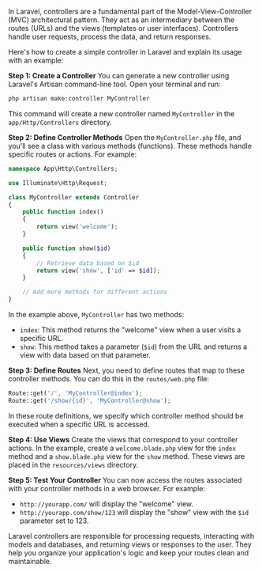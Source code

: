 In Laravel, controllers are a fundamental part of the Model-View-Controller (MVC) architectural pattern. They act as an intermediary between the routes (URLs) and the views (templates or user interfaces). Controllers handle user requests, process the data, and return responses.

Here's how to create a simple controller in Laravel and explain its usage with an example:

**Step 1: Create a Controller**
You can generate a new controller using Laravel's Artisan command-line tool. Open your terminal and run:

```bash
php artisan make:controller MyController
```

This command will create a new controller named `MyController` in the `app/Http/Controllers` directory.

**Step 2: Define Controller Methods**
Open the `MyController.php` file, and you'll see a class with various methods (functions). These methods handle specific routes or actions. For example:

```php
namespace App\Http\Controllers;

use Illuminate\Http\Request;

class MyController extends Controller
{
    public function index()
    {
        return view('welcome');
    }

    public function show($id)
    {
        // Retrieve data based on $id
        return view('show', ['id' => $id]);
    }

    // Add more methods for different actions
}
```

In the example above, `MyController` has two methods:
- `index`: This method returns the "welcome" view when a user visits a specific URL.
- `show`: This method takes a parameter (`$id`) from the URL and returns a view with data based on that parameter.

**Step 3: Define Routes**
Next, you need to define routes that map to these controller methods. You can do this in the `routes/web.php` file:

```php
Route::get('/', 'MyController@index');
Route::get('/show/{id}', 'MyController@show');
```

In these route definitions, we specify which controller method should be executed when a specific URL is accessed.

**Step 4: Use Views**
Create the views that correspond to your controller actions. In the example, create a `welcome.blade.php` view for the `index` method and a `show.blade.php` view for the `show` method. These views are placed in the `resources/views` directory.

**Step 5: Test Your Controller**
You can now access the routes associated with your controller methods in a web browser. For example:
- `http://yourapp.com/` will display the "welcome" view.
- `http://yourapp.com/show/123` will display the "show" view with the `$id` parameter set to 123.

Laravel controllers are responsible for processing requests, interacting with models and databases, and returning views or responses to the user. They help you organize your application's logic and keep your routes clean and maintainable.